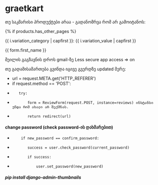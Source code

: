 # graetkart

თუ საკმარისი პროდუქტები არაა - გადანომრვა რომ არ გამოიტანოს:

{% if products.has_other_pages %}

{{ i.variation_category | capfirst }}: {{ i.variation_value | capfirst }}

{{ form.first_name }}

მეილის გაგზავნის დროს gmail-ზე
Less secure app access   =>  on

თუ გადამისამართება გვინდა იგივე გვერდზე updated მერე: 
*    url = request.META.get('HTTP_REFERER')
*    if request.method == 'POST':
*        try:
*            form = ReviewForm(request.POST, instance=reviews) ინსტანსი უნდა რომ ახალი არ შექმნას.
*            return redirect(url)

#### change password (check password-ის დახმარებით)
*         if new_password == confirm_password:
*            success = user.check_password(current_password)
*            if success:
*                user.set_password(new_password)

##### pip install django-admin-thumbnails
